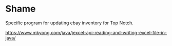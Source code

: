 # Shame

Specific program for updating ebay inventory for Top Notch.

https://www.mkyong.com/java/jexcel-api-reading-and-writing-excel-file-in-java/
